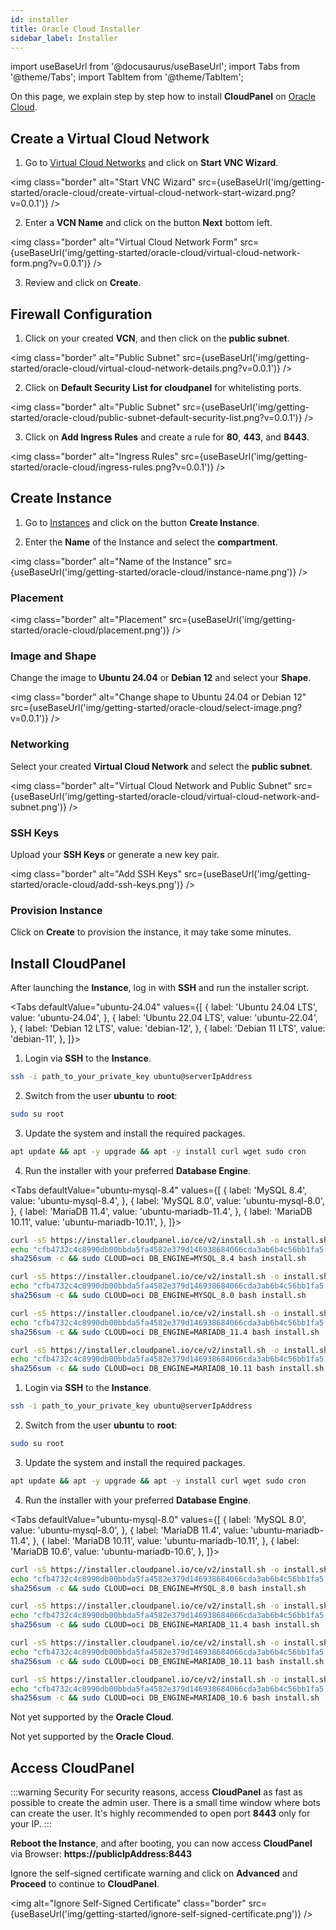 ```yaml
---
id: installer
title: Oracle Cloud Installer
sidebar_label: Installer
---
```


import useBaseUrl from '@docusaurus/useBaseUrl';
import Tabs from '@theme/Tabs';
import TabItem from '@theme/TabItem';

On this page, we explain step by step how to install **CloudPanel** on [Oracle Cloud](https://www.oracle.com/cloud/).

## Create a Virtual Cloud Network

1. Go to [Virtual Cloud Networks](https://cloud.oracle.com/networking/vcns) and click on **Start VNC Wizard**.

<img class="border" alt="Start VNC Wizard" src={useBaseUrl('img/getting-started/oracle-cloud/create-virtual-cloud-network-start-wizard.png?v=0.0.1')} />

2. Enter a **VCN Name** and click on the button **Next** bottom left.

<img class="border" alt="Virtual Cloud Network Form" src={useBaseUrl('img/getting-started/oracle-cloud/virtual-cloud-network-form.png?v=0.0.1')} />

3. Review and click on **Create**.

## Firewall Configuration

1. Click on your created **VCN**, and then click on the **public subnet**.

<img class="border" alt="Public Subnet" src={useBaseUrl('img/getting-started/oracle-cloud/virtual-cloud-network-details.png?v=0.0.1')} />

2. Click on **Default Security List for cloudpanel** for whitelisting ports.

<img class="border" alt="Public Subnet" src={useBaseUrl('img/getting-started/oracle-cloud/public-subnet-default-security-list.png?v=0.0.1')} />

3. Click on **Add Ingress Rules**  and create a rule for **80**, **443**, and **8443**.

<img class="border" alt="Ingress Rules" src={useBaseUrl('img/getting-started/oracle-cloud/ingress-rules.png?v=0.0.1')} />

## Create Instance

1. Go to [Instances](https://cloud.oracle.com/compute/instances) and click on the button **Create Instance**.

2. Enter the **Name** of the Instance and select the **compartment**.

<img class="border" alt="Name of the Instance" src={useBaseUrl('img/getting-started/oracle-cloud/instance-name.png')} />

### Placement

<img class="border" alt="Placement" src={useBaseUrl('img/getting-started/oracle-cloud/placement.png')} />

### Image and Shape

Change the image to **Ubuntu 24.04** or **Debian 12** and select your **Shape**.

<img class="border" alt="Change shape to Ubuntu 24.04 or Debian 12" src={useBaseUrl('img/getting-started/oracle-cloud/select-image.png?v=0.0.1')} />

### Networking

Select your created **Virtual Cloud Network** and select the **public subnet**.

<img class="border" alt="Virtual Cloud Network and Public Subnet" src={useBaseUrl('img/getting-started/oracle-cloud/virtual-cloud-network-and-subnet.png')} />

### SSH Keys

Upload your **SSH Keys** or generate a new key pair.

<img class="border" alt="Add SSH Keys" src={useBaseUrl('img/getting-started/oracle-cloud/add-ssh-keys.png')} />

### Provision Instance

Click on **Create** to provision the instance, it may take some minutes.

## Install CloudPanel

After launching the **Instance**, log in with **SSH** and run the installer script.

<Tabs
defaultValue="ubuntu-24.04"
values={[
{ label: 'Ubuntu 24.04 LTS', value: 'ubuntu-24.04', },
{ label: 'Ubuntu 22.04 LTS', value: 'ubuntu-22.04', },
{ label: 'Debian 12 LTS', value: 'debian-12', },
{ label: 'Debian 11 LTS', value: 'debian-11', },
]}>
<TabItem value="ubuntu-24.04">


1. Login via **SSH** to the **Instance**.

```bash
ssh -i path_to_your_private_key ubuntu@serverIpAddress
```

2. Switch from the user **ubuntu** to **root**:

```bash
sudo su root
```

3. Update the system and install the required packages.

```bash
apt update && apt -y upgrade && apt -y install curl wget sudo cron
```

4. Run the installer with your preferred **Database Engine**.


<Tabs
defaultValue="ubuntu-mysql-8.4"
values={[
{ label: 'MySQL 8.4', value: 'ubuntu-mysql-8.4', },
{ label: 'MySQL 8.0', value: 'ubuntu-mysql-8.0', },
{ label: 'MariaDB 11.4', value: 'ubuntu-mariadb-11.4', },
{ label: 'MariaDB 10.11', value: 'ubuntu-mariadb-10.11', },
]}>
<TabItem value="ubuntu-mysql-8.4">

```bash
curl -sS https://installer.cloudpanel.io/ce/v2/install.sh -o install.sh; \
echo "cfb4732c4c8990db00bbda5fa4582e379d146938684066cda3ab6b4c56bb1fa5 install.sh" | \
sha256sum -c && sudo CLOUD=oci DB_ENGINE=MYSQL_8.4 bash install.sh
```

</TabItem>
<TabItem value="ubuntu-mysql-8.0">

```bash
curl -sS https://installer.cloudpanel.io/ce/v2/install.sh -o install.sh; \
echo "cfb4732c4c8990db00bbda5fa4582e379d146938684066cda3ab6b4c56bb1fa5 install.sh" | \
sha256sum -c && sudo CLOUD=oci DB_ENGINE=MYSQL_8.0 bash install.sh
```

</TabItem>
<TabItem value="ubuntu-mariadb-11.4">

```bash
curl -sS https://installer.cloudpanel.io/ce/v2/install.sh -o install.sh; \
echo "cfb4732c4c8990db00bbda5fa4582e379d146938684066cda3ab6b4c56bb1fa5 install.sh" | \
sha256sum -c && sudo CLOUD=oci DB_ENGINE=MARIADB_11.4 bash install.sh
```

</TabItem>
<TabItem value="ubuntu-mariadb-10.11">

```bash
curl -sS https://installer.cloudpanel.io/ce/v2/install.sh -o install.sh; \
echo "cfb4732c4c8990db00bbda5fa4582e379d146938684066cda3ab6b4c56bb1fa5 install.sh" | \
sha256sum -c && sudo CLOUD=oci DB_ENGINE=MARIADB_10.11 bash install.sh
```

</TabItem>
</Tabs>

</TabItem>

<TabItem value="ubuntu-22.04">

1. Login via **SSH** to the **Instance**.

```bash
ssh -i path_to_your_private_key ubuntu@serverIpAddress
```

2. Switch from the user **ubuntu** to **root**:

```bash
sudo su root
```

3. Update the system and install the required packages.

```bash
apt update && apt -y upgrade && apt -y install curl wget sudo cron
```

4. Run the installer with your preferred **Database Engine**.

<Tabs
defaultValue="ubuntu-mysql-8.0"
values={[
{ label: 'MySQL 8.0', value: 'ubuntu-mysql-8.0', },
{ label: 'MariaDB 11.4', value: 'ubuntu-mariadb-11.4', },
{ label: 'MariaDB 10.11', value: 'ubuntu-mariadb-10.11', },
{ label: 'MariaDB 10.6', value: 'ubuntu-mariadb-10.6', },
]}>
<TabItem value="ubuntu-mysql-8.0">

```bash
curl -sS https://installer.cloudpanel.io/ce/v2/install.sh -o install.sh; \
echo "cfb4732c4c8990db00bbda5fa4582e379d146938684066cda3ab6b4c56bb1fa5 install.sh" | \
sha256sum -c && sudo CLOUD=oci DB_ENGINE=MYSQL_8.0 bash install.sh
```

</TabItem>
<TabItem value="ubuntu-mariadb-11.4">

```bash
curl -sS https://installer.cloudpanel.io/ce/v2/install.sh -o install.sh; \
echo "cfb4732c4c8990db00bbda5fa4582e379d146938684066cda3ab6b4c56bb1fa5 install.sh" | \
sha256sum -c && sudo CLOUD=oci DB_ENGINE=MARIADB_11.4 bash install.sh
```

</TabItem>
<TabItem value="ubuntu-mariadb-10.11">

```bash
curl -sS https://installer.cloudpanel.io/ce/v2/install.sh -o install.sh; \
echo "cfb4732c4c8990db00bbda5fa4582e379d146938684066cda3ab6b4c56bb1fa5 install.sh" | \
sha256sum -c && sudo CLOUD=oci DB_ENGINE=MARIADB_10.11 bash install.sh
```

</TabItem>
<TabItem value="ubuntu-mariadb-10.6">

```bash
curl -sS https://installer.cloudpanel.io/ce/v2/install.sh -o install.sh; \
echo "cfb4732c4c8990db00bbda5fa4582e379d146938684066cda3ab6b4c56bb1fa5 install.sh" | \
sha256sum -c && sudo CLOUD=oci DB_ENGINE=MARIADB_10.6 bash install.sh
```

</TabItem>
</Tabs>

</TabItem>

<TabItem value="debian-12">

Not yet supported by the **Oracle Cloud**.

</TabItem>

<TabItem value="debian-11">

Not yet supported by the **Oracle Cloud**.

</TabItem>
</Tabs>

## Access CloudPanel

:::warning Security
For security reasons, access **CloudPanel** as fast as possible to create the admin user. There is a small time window where bots can create the user.
It's highly recommended to open port **8443** only for your IP.
:::

**Reboot the Instance**, and after booting, you can now access **CloudPanel** via Browser: **https://publicIpAddress:8443**

Ignore the self-signed certificate warning and click on **Advanced** and **Proceed** to continue to **CloudPanel**.

<img alt="Ignore Self-Signed Certificate" class="border" src={useBaseUrl('img/getting-started/ignore-self-signed-certificate.png')} />